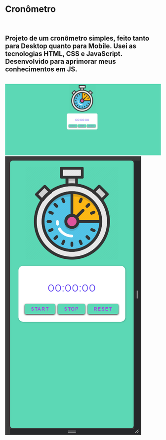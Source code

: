 <h1>Cronômetro</h1>
<br>
<h2>Projeto de um cronômetro simples, feito tanto para Desktop quanto para Mobile. Usei as tecnologias HTML, CSS e JavaScript. Desenvolvido para aprimorar meus conhecimentos em JS. </h2>
<br>
<img src="https://github.com/GustavoLuna87/Cron-metro-JS/blob/main/assets/cronDesktop.png.png?raw=true">
<br>
<img src="https://github.com/GustavoLuna87/Cron-metro-JS/blob/main/assets/cron.Mobile.png.png?raw=true">
